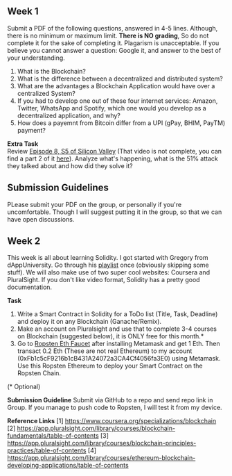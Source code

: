 ## Week 1

Submit a PDF of the following questions, answered in 4-5 lines. Although, there is no minimum or maximum limit. <b>There is NO grading</b>, So do not complete it for the sake of completing it. Plagarism is unacceptable. If you believe you cannot answer a question: Google it, and answer to the best of your understanding.

1. What is the Blockchain?
2. What is the difference between a decentralized and distributed system?
3. What are the advantages a Blockchain Application would have over a centralized System?
4. If you had to develop one out of these four internet services: Amazon, Twitter, WhatsApp and Spotify, which one would you develop as a decentralized application, and why?
5. How does a payemnt from Bitcoin differ from a UPI (gPay, BHIM, PayTM) payment?

<b>Extra Task</b><br>
Review <a href = "https://www.youtube.com/watch?v=mhUjJmGguY0">Episode 8, S5 of Silicon Valley<a> (That video is not complete, you can find a part 2 of it <a href = "https://www.youtube.com/watch?v=W8W7xhN2ue8">here</a>). Analyze what's happening, what is the 51% attack they talked about and how did they solve it?
  
## Submission Guidelines

PLease submit your PDF on the group, or personally if you're uncomfortable. Though I will suggest putting it in the group, so that we can have open discussions.

## Week 2

This week is all about learning Solidity. I got started with Gregory from dAppUniversity. Go through his <a href = "https://www.youtube.com/playlist?list=PLbbtODcOYIoE0D6fschNU4rqtGFRpk3ea">playlist</a> once (obviously skipping some stuff). We will also make use of two super cool websites: Coursera and PluralSight. If you don't like video format, Solidity has a pretty good documentation.

**Task**
1. Write a Smart Contract in Solidity for a ToDo list (Title, Task, Deadline) and deploy it on any Blockchain (Ganache/Remix).
2. Make an account on Pluralsight and use that to complete 3-4 courses on Blockchain (suggested below), it is ONLY free for this month.*
3. Go to <a href="https://faucet.metamask.io/">Ropsten Eth Faucet</a> after installing Metamask and get 1 Eth. Then transact 0.2 Eth (These are not real Ethereum) to my account (0xFb1c5cF9216b1cB431A24072a3CA4Cf4056fa3E0) using Metamask. Use this Ropsten Ethereum to deploy your Smart Contract on the Ropsten Chain.

(* Optional)

**Submission Guideline**
Submit via GitHub to a repo and send repo link in Group. If you manage to push code to Ropsten, I will test it from my device.

**Reference Links**
[1] https://www.coursera.org/specializations/blockchain
[2] https://app.pluralsight.com/library/courses/blockchain-fundamentals/table-of-contents
[3] https://app.pluralsight.com/library/courses/blockchain-principles-practices/table-of-contents
[4] https://app.pluralsight.com/library/courses/ethereum-blockchain-developing-applications/table-of-contents
